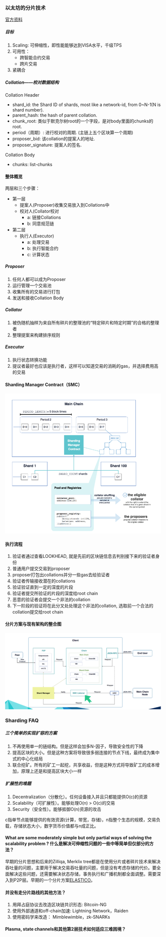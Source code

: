 ### 以太坊的分片技术
[官方资料](https://github.com/ethereum/wiki/wiki/Sharding-introduction-R&D-compendium)

##### 目标
1. Scaling: 可伸缩性，即性能能够达到VISA水平，千级TPS
2. 可用性：
   - 跨智能合约交易
   - 跨片交易
3. 紧耦合

##### Collation——校对数据结构
Collation Header
- shard_id: the Shard ID of shards, most like a network-id, from 0~N-1(N is shard number).
- parent_hash: the hash of parent collation.
- chunk_root: 类似于默克尔树root的一个字段，是对body里面的chunks的root.
- period（周期）: 进行校对的周期. (主链上五个区块算一个周期)
- proposer_bid: 该collation的提案人的地址.
- proposer_signature: 提案人的签名.

Collation Body
- chunks: list-chunks

#### 整体概览
两层和三个步骤：
- 第一层
  - 提案人(Proposer)收集交易放入到Collations中
  - 校对人(Collator校对
    - a: 链接Collations
    - b: 同意规范链
- 第二层
  - 执行人(Executor)
    - a: 处理交易
    - b: 执行智能合约
    - c: 计算状态

##### Proposer
1. 任何人都可以成为Proposer
2. 运行管理一个交易池
3. 收集所有的交易进行打包
4. 发送和接收Collation Body

##### Collator
1. 被伪随机抽样为来自所有碎片的整理池的“特定碎片和特定时期”的合格的整理者
2. 整理提案来构建排序规则

##### Executor
1. 执行状态转换功能
2. 提议者最好也应该是执行者，这样可以知道交易的消耗的gas，并选择费用高的交易

#### Sharding Manager Contract（SMC）
![SMC Architecture](../static/smc_architecture.png)


#### 执行流程
1. 验证者通过查看LOOKHEAD, 就是先前的区块链信息去判别接下来的验证者身份
2. 普通用户提交交易到proposer
3. proposer打包出collations并分一些gas去给验证者
4. 验证者传输接收潜在的collations
5. 验证验证直到一定的深度的片段
6. 验证者提交所验证的片段的深度给root chain
7. 恶意的验证者会提交一个非法的collation
8. 下一阶段的验证将在此分叉处处理这个非法的collation, 选取前一个合法的collation提交给root chain

#### 分片方案与现有架构的整合图
![Eth_Sharding Architecture](../static/eth_sharding_architecture.png)


### Sharding FAQ
##### 三个简单的实现扩容的方案
1. 不再使用单一的链结构。但是这样会加多N-因子，导致安全性的下降
2. 提高区块的大小。但是这种方案将导致很多弱连接的节点下线，最终成为集中式的中心化结局
3. 联合挖矿。所有的矿工一起挖，共享收益，但是这种方式将导致矿工的成本增加，原理上还是和提高区块大小一样

##### 扩展性的难题
1. Decentralization（分散化）。任何设备接入并且只都能提供O(c)的资源
2. Scalability（可扩展性）。能够处理O(n) > O(c)的交易
3. Security（安全性）。能够抵御O(n)资源的攻击

c指单节点能够提供的有效资源(计算，带宽，存储)，n指整个生态的规模，交易负载，存储状态大小，数字货币价值都与n成正比。

#### What are some moderately simple but only partial ways of solving the scalability problem ? 什么是解决可伸缩性问题的一些中等简单但仅部分的方法？
早期的分片思想和后来的Zilliqa, Merklix tree都是在使用分片或者碎片技术来解决吞吐量的问题，主要用于解决交易吞吐量的问题，但是没有考虑存储的代价。要全面解决这些问题，还需要解决状态存储，事务执行和广播机制都全面调整。需要深入到P2P层。早期的一个分片方案[ELASTICO](https://www.comp.nus.edu.sg/%7Eloiluu/papers/elastico.pdf)。

#### 并没有走分片路线的其他方法？
1. 用拜占庭协议去改造区块链共识形态: Bitcoin-NG
2. 使用外部通道和off-chain加速: Lightning Network，Raiden
3. 使用密码学来改造： Mimblewimble，zk-SNARKs

#### Plasma, state channels和其他第2层技术如何适应三难困境？



